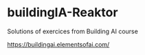 # buildingIA-Reaktor

Solutions of exercices from Building AI course

https://buildingai.elementsofai.com/
